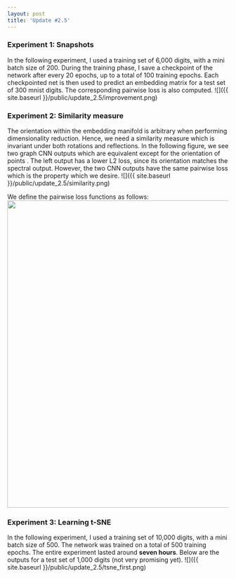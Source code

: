 ```yaml
---
layout: post
title: 'Update #2.5'
---
```

### Experiment 1: Snapshots
In the following experiment, I used a training set of 6,000 digits, with a mini batch size of 200. During the training phase, I save a checkpoint of the network after every 20 epochs, up to a total of 100 training epochs.  Each checkpointed net is then used to predict an embedding matrix for a test set of 300 mnist digits. The corresponding pairwise loss is also computed.
![]({{ site.baseurl }}/public/update_2.5/improvement.png)

### Experiment 2: Similarity measure 
The orientation within the embedding manifold is arbitrary when performing dimensionality reduction. Hence, we need a similarity measure which is invariant under both rotations and reflections. In the following figure, we see two graph CNN outputs which are equivalent except for the orientation of points . The left output has a lower L2 loss, since its orientation matches the spectral output. However, the two CNN outputs have the same pairwise loss which is the property which we desire. 
![]({{ site.baseurl }}/public/update_2.5/similarity.png)

We define the pairwise loss functions as follows:
<img src="{{ site.baseurl }}/public/update_2.5/pairwise_loss.png" width="700">

### Experiment 3: Learning t-SNE
In the following experiment, I used a training set of 10,000 digits, with a mini batch size of 500. The network was trained on a total of 500 training epochs. The entire experiment lasted around __seven hours__. Below are the outputs for a test set of 1,000 digits (not very promising yet).
![]({{ site.baseurl }}/public/update_2.5/tsne_first.png)
